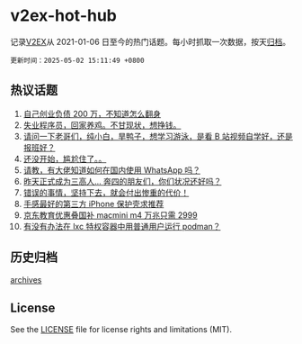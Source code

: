 # v2ex-hot-hub

 记录[V2EX](https://www.v2ex.com/)从 2021-01-06 日至今的热门话题。每小时抓取一次数据，按天[归档](archives)。

`更新时间：2025-05-02 15:11:49 +0800`

## 热议话题

1. [自己创业负债 200 万，不知道怎么翻身](https://www.v2ex.com/t/1129321)
1. [失业程序员，回家养鸡。不甘现状，想挣钱。](https://www.v2ex.com/t/1129301)
1. [请问一下老哥们，纯小白，旱鸭子，想学习游泳，是看 B 站视频自学好，还是报班好？](https://www.v2ex.com/t/1129327)
1. [还没开始，尴尬住了。。](https://www.v2ex.com/t/1129316)
1. [请教，有大佬知道如何在国内使用 WhatsApp 吗？](https://www.v2ex.com/t/1129337)
1. [昨天正式成为三高人... 奔四的朋友们，你们状况还好吗？](https://www.v2ex.com/t/1129363)
1. [错误的事情，坚持下去，就会付出惨重的代价！](https://www.v2ex.com/t/1129347)
1. [手感最好的第三方 iPhone 保护壳求推荐](https://www.v2ex.com/t/1129365)
1. [京东教育优惠叠国补 macmini m4 万兆只需 2999](https://www.v2ex.com/t/1129386)
1. [有没有办法在 lxc 特权容器中用普通用户运行 podman？](https://www.v2ex.com/t/1129319)

## 历史归档

[archives](archives)

## License

See the [LICENSE](LICENSE) file for license rights and limitations (MIT).
